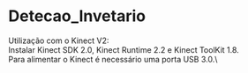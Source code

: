 # Detecao_Invetario

Utilização com o Kinect V2:\
Instalar Kinect SDK 2.0, Kinect Runtime 2.2 e Kinect ToolKit 1.8.\
Para alimentar o Kinect é necessário uma porta USB 3.0.\